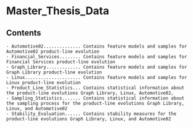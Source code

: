 # Master_Thesis_Data

## Contents 
    - Automotive02.............. Contains feature models and samples for Automotive02 product-line evolution
    - Financial_Services........ Contains feature models and samples for Financial Services product-line evolution
    - Graph_Library............. Contains feature models and samples for Graph Library product-line evolution
    - Linux..................... Contains feature models and samples for Linux product-line evolution
    - Product_Line_Statistics... Contains statistical information about the product-line evolutions Graph Library, Linux, Automotive02, 
    - Sampling_Statistics....... Contains statistical information about the sampling process for the product-line evolutions Graph Library, Linux, and Automotive02 
    - Stability_Evaluation...... Contains stability measures for the product-line evolutions Graph Library, Linux, and Automotive02 
